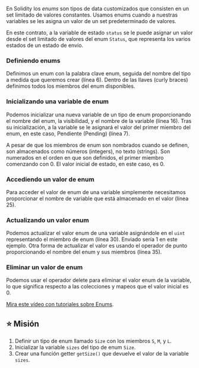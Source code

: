 En Solidity  los _enums_ son tipos de data customizados que consisten en un set limitado de valores constantes. Usamos enums cuando a nuestras variables se les asigna un valor de un set predeterminado de valores.

En este contrato, a la variable de estado `status` se le puede asignar un valor desde el set limitado de valores del enum `Status`, que representa los varios estados de un estado de envío.

### Definiendo enums

Definimos un enum con la palabra clave enum, seguida del nombre del tipo a medida que queremos crear (línea 6). Dentro de las llaves (curly braces) definimos todos los miembros del enum disponibles.

### Inicializando una variable de enum

Podemos inicializar una nueva variable de un tipo de enum proporcionando el nombre del enum, la visibilidad, y el nombre de la variable (línea 16). Tras su inicialización, a la variable se le asignará el valor del primer miembro del enum, en este caso, Pendiente (Pending) (línea 7).

A pesar de que los miembros de enum son nombrados cuando se definen, son almacenados como números (integers), no texto (strings). Son numerados en el orden en que son definidos, el primer miembro comenzando con 0. El valor inicial de estado, en este caso, es 0.

### Accediendo un valor de enum

Para acceder el valor de enum de una variable simplemente necesitamos proporcionar el nombre de variable que está almacenado en el valor (línea 25).

### Actualizando un valor enum

Podemos actualizar el valor enum de una variable asignándole en el `uint` representando el miembro de enum (línea 30). Enviado sería 1 en este ejemplo. Otra forma de actualizar el valor es usando el operador de punto proporcionando el nombre del enum y sus miembros (línea 35).

### Eliminar un valor de enum

Podemos usar el operador delete para eliminar el valor enum de la variable, lo que significa respecto a las colecciones y mapeos que el valor inicial es 0.

<a href="https://www.youtube.com/watch?v=yJbx07N15j0" target="_blank">Mira este vídeo con tutoriales sobre Enums</a>.

## ⭐️ Misión

1. Definir un tipo de enum llamado `Size` con los miembros `S`, `M`, y `L`.
2. Inicializar la variable `sizes` del tipo de enum `Size`.
3. Crear una función getter `getSize()` que devuelve el valor de la variable `sizes`.
